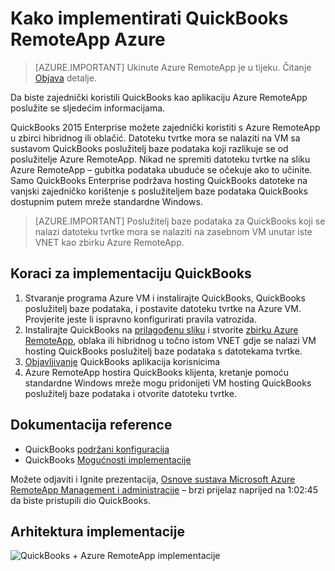 <properties 
    pageTitle="Implementacija QuickBooks Azure RemoteApp | Microsoft Azure" 
    description="Saznajte kako omogućiti zajedničko korištenje QuickBooks Azure RemoteApp." 
    services="remoteapp" 
    documentationCenter="" 
    authors="ericorman" 
    manager="mbaldwin" />

<tags 
    ms.service="remoteapp" 
    ms.workload="compute" 
    ms.tgt_pltfrm="na" 
    ms.devlang="na" 
    ms.topic="article" 
    ms.date="08/15/2016" 
    ms.author="elizapo" />



# <a name="how-do-you-deploy-quickbooks-in-azure-remoteapp"></a>Kako implementirati QuickBooks RemoteApp Azure

> [AZURE.IMPORTANT]
> Ukinute Azure RemoteApp je u tijeku. Čitanje [Objava](https://go.microsoft.com/fwlink/?linkid=821148) detalje.

Da biste zajednički koristili QuickBooks kao aplikaciju Azure RemoteApp poslužite se sljedećim informacijama.


QuickBooks 2015 Enterprise možete zajednički koristiti s Azure RemoteApp u zbirci hibridnog ili oblačić. Datoteku tvrtke mora se nalaziti na VM sa sustavom QuickBooks poslužitelj baze podataka koji razlikuje se od poslužitelje Azure RemoteApp. Nikad ne spremiti datoteku tvrtke na sliku Azure RemoteApp – gubitka podataka ubuduće se očekuje ako to učinite. Samo QuickBooks Enterprise podržava hosting QuickBooks datoteke na vanjski zajedničko korištenje s poslužiteljem baze podataka QuickBooks dostupnim putem mreže standardne Windows.   

> [AZURE.IMPORTANT] Poslužitelj baze podataka za QuickBooks koji se nalazi datoteku tvrtke mora se nalaziti na zasebnom VM unutar iste VNET kao zbirku Azure RemoteApp.  

## <a name="steps-to-deploy-quickbooks"></a>Koraci za implementaciju QuickBooks

1. Stvaranje programa Azure VM i instalirajte QuickBooks, QuickBooks poslužitelj baze podataka, i postavite datoteku tvrtke na Azure VM.  Provjerite jeste li ispravno konfigurirati pravila vatrozida.
2. Instalirajte QuickBooks na [prilagođenu sliku](remoteapp-imageoptions.md) i stvorite [zbirku Azure RemoteApp](remoteapp-collections.md), oblaka ili hibridnog u točno istom VNET gdje se nalazi VM hosting QuickBooks poslužitelj baze podataka s datotekama tvrtke. 
3.  [Objavljivanje](remoteapp-publish.md) QuickBooks aplikacija korisnicima
4.  Azure RemoteApp hostira QuickBooks klijenta, kretanje pomoću standardne Windows mreže mogu pridonijeti VM hosting QuickBooks poslužitelj baze podataka i otvorite datoteku tvrtke. 

## <a name="documentation-references"></a>Dokumentacija reference

- QuickBooks [podržani konfiguracija](http://enterprisesuite.intuit.com/products/enterprise-solutions/technical/#top)
- QuickBooks [Mogućnosti implementacije](http://enterprisesuite.intuit.com/everythingenterprise/launchpad/new-user/)

Možete odjaviti i Ignite prezentacija, [Osnove sustava Microsoft Azure RemoteApp Management i administracije](https://channel9.msdn.com/Events/Ignite/2015/BRK3868) – brzi prijelaz naprijed na 1:02:45 da biste pristupili dio QuickBooks.

## <a name="deployment-architecture"></a>Arhitektura implementacije

![QuickBooks + Azure RemoteApp implementacije](./media/remoteapp-quickbooks/ra-quickbooks.png)